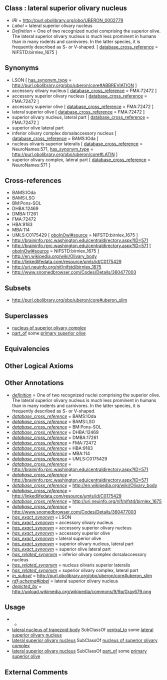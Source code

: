 
## Class : lateral superior olivary nucleus

 * *IRI* = http://purl.obolibrary.org/obo/UBERON_0002779
 * *Label* = lateral superior olivary nucleus
 * *Definition* = One of two recognized nuclei comprising the superior olive.  The lateral superior olivary nucleus is much less prominent in humans than in many rodents and carnivores.  In the latter species, it is frequently described as S- or V-shaped. [ [database_cross_reference](../../ef/oboInOwl#hasDbXref.md) = NIFSTD:birnlex_1675 ]

## Synonyms

 * LSON [ [has_synonym_type](../../pe/oboInOwl#hasSynonymType.md) = http://purl.obolibrary.org/obo/uberon/core#ABBREVIATION ]
 * accessory olivary nucleus [ [database_cross_reference](../../ef/oboInOwl#hasDbXref.md) = FMA:72472 ]
 * accessory superior olivary nucleus [ [database_cross_reference](../../ef/oboInOwl#hasDbXref.md) = FMA:72472 ]
 * accessory superior olive [ [database_cross_reference](../../ef/oboInOwl#hasDbXref.md) = FMA:72472 ]
 * lateral superior olive [ [database_cross_reference](../../ef/oboInOwl#hasDbXref.md) = FMA:72472 ]
 * superior olivary nucleus, lateral part [ [database_cross_reference](../../ef/oboInOwl#hasDbXref.md) = FMA:72472 ]
 * superior olive lateral part
 * inferior olivary complex dorsalaccessory nucleus [ [database_cross_reference](../../ef/oboInOwl#hasDbXref.md) = BAMS:IOda ]
 * nucleus olivaris superior lateralis [ [database_cross_reference](../../ef/oboInOwl#hasDbXref.md) = NeuroNames:571, [has_synonym_type](../../pe/oboInOwl#hasSynonymType.md) = http://purl.obolibrary.org/obo/uberon/core#LATIN ]
 * superior olivary complex, lateral part [ [database_cross_reference](../../ef/oboInOwl#hasDbXref.md) = NeuroNames:571 ]

## Cross-references

 * BAMS:IOda
 * BAMS:LSO
 * BM:Pons-SOL
 * DHBA:12469
 * DMBA:17261
 * FMA:72472
 * HBA:9183
 * MBA:114
 * UMLS:C0175429 [ [oboInOwl#source](../../ce/oboInOwl#source.md) = NIFSTD:birnlex_1675 ]
 * http://braininfo.rprc.washington.edu/centraldirectory.aspx?ID=571
 * http://braininfo.rprc.washington.edu/centraldirectory.aspx?ID=571 [ [oboInOwl#source](../../ce/oboInOwl#source.md) = NIFSTD:birnlex_1675 ]
 * http://en.wikipedia.org/wiki/Olivary_body
 * http://linkedlifedata.com/resource/umls/id/C0175429
 * http://uri.neuinfo.org/nif/nifstd/birnlex_1675
 * http://www.snomedbrowser.com/Codes/Details/360477003

## Subsets

 * http://purl.obolibrary.org/obo/uberon/core#uberon_slim

## Superclasses

 * [nucleus of superior olivary complex](../../UBERON/47/UBERON_0007247.md)
 * [part_of](../../BFO/50/BFO_0000050.md) some [primary superior olive](../../UBERON/34/UBERON_0022434.md)

## Equivalencies


## Other Logical Axioms


## Other Annotations

 * *[definition](../../IAO/15/IAO_0000115.md)* = One of two recognized nuclei comprising the superior olive.  The lateral superior olivary nucleus is much less prominent in humans than in many rodents and carnivores.  In the latter species, it is frequently described as S- or V-shaped.
 * *[database_cross_reference](../../ef/oboInOwl#hasDbXref.md)* = BAMS:IOda
 * *[database_cross_reference](../../ef/oboInOwl#hasDbXref.md)* = BAMS:LSO
 * *[database_cross_reference](../../ef/oboInOwl#hasDbXref.md)* = BM:Pons-SOL
 * *[database_cross_reference](../../ef/oboInOwl#hasDbXref.md)* = DHBA:12469
 * *[database_cross_reference](../../ef/oboInOwl#hasDbXref.md)* = DMBA:17261
 * *[database_cross_reference](../../ef/oboInOwl#hasDbXref.md)* = FMA:72472
 * *[database_cross_reference](../../ef/oboInOwl#hasDbXref.md)* = HBA:9183
 * *[database_cross_reference](../../ef/oboInOwl#hasDbXref.md)* = MBA:114
 * *[database_cross_reference](../../ef/oboInOwl#hasDbXref.md)* = UMLS:C0175429
 * *[database_cross_reference](../../ef/oboInOwl#hasDbXref.md)* = http://braininfo.rprc.washington.edu/centraldirectory.aspx?ID=571
 * *[database_cross_reference](../../ef/oboInOwl#hasDbXref.md)* = http://braininfo.rprc.washington.edu/centraldirectory.aspx?ID=571
 * *[database_cross_reference](../../ef/oboInOwl#hasDbXref.md)* = http://en.wikipedia.org/wiki/Olivary_body
 * *[database_cross_reference](../../ef/oboInOwl#hasDbXref.md)* = http://linkedlifedata.com/resource/umls/id/C0175429
 * *[database_cross_reference](../../ef/oboInOwl#hasDbXref.md)* = http://uri.neuinfo.org/nif/nifstd/birnlex_1675
 * *[database_cross_reference](../../ef/oboInOwl#hasDbXref.md)* = http://www.snomedbrowser.com/Codes/Details/360477003
 * *[has_exact_synonym](../../ym/oboInOwl#hasExactSynonym.md)* = LSON
 * *[has_exact_synonym](../../ym/oboInOwl#hasExactSynonym.md)* = accessory olivary nucleus
 * *[has_exact_synonym](../../ym/oboInOwl#hasExactSynonym.md)* = accessory superior olivary nucleus
 * *[has_exact_synonym](../../ym/oboInOwl#hasExactSynonym.md)* = accessory superior olive
 * *[has_exact_synonym](../../ym/oboInOwl#hasExactSynonym.md)* = lateral superior olive
 * *[has_exact_synonym](../../ym/oboInOwl#hasExactSynonym.md)* = superior olivary nucleus, lateral part
 * *[has_exact_synonym](../../ym/oboInOwl#hasExactSynonym.md)* = superior olive lateral part
 * *[has_related_synonym](../../ym/oboInOwl#hasRelatedSynonym.md)* = inferior olivary complex dorsalaccessory nucleus
 * *[has_related_synonym](../../ym/oboInOwl#hasRelatedSynonym.md)* = nucleus olivaris superior lateralis
 * *[has_related_synonym](../../ym/oboInOwl#hasRelatedSynonym.md)* = superior olivary complex, lateral part
 * *[in_subset](../../et/oboInOwl#inSubset.md)* = http://purl.obolibrary.org/obo/uberon/core#uberon_slim
 * *[rdf-schema#label](../../el/rdf-schema#label.md)* = lateral superior olivary nucleus
 * *[depicted_by](../../depicted/by/depicted_by.md)* = http://upload.wikimedia.org/wikipedia/commons/9/9a/Gray679.png

## Usage

 * -
 * [lateral nucleus of trapezoid body](../../UBERON/43/UBERON_0016843.md) SubClassOf [ventral_to](../../BSPO/02/BSPO_0000102.md) some [lateral superior olivary nucleus](../../UBERON/79/UBERON_0002779.md)
 * [lateral superior olivary nucleus](../../UBERON/79/UBERON_0002779.md) SubClassOf [nucleus of superior olivary complex](../../UBERON/47/UBERON_0007247.md)
 * [lateral superior olivary nucleus](../../UBERON/79/UBERON_0002779.md) SubClassOf [part_of](../../BFO/50/BFO_0000050.md) some [primary superior olive](../../UBERON/34/UBERON_0022434.md)

## External Comments

